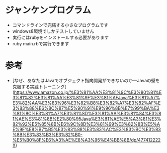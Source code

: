 # ジャンケンプログラム
- コマンドラインで完結する小さなプログラムです
- windows8環境でしかテストしていません
- 実行にはrubyをインストールする必要があります
- ruby main.rbで実行できます

# 参考
- [なぜ、あなたはJavaでオブジェクト指向開発ができないのか―Javaの壁を克服する実践トレーニング]
(https://www.amazon.co.jp/%E3%81%AA%E3%81%9C%E3%80%81%E3%81%82%E3%81%AA%E3%81%9F%E3%81%AFJava%E3%81%A7%E3%82%AA%E3%83%96%E3%82%B8%E3%82%A7%E3%82%AF%E3%83%88%E6%8C%87%E5%90%91%E9%96%8B%E7%99%BA%E3%81%8C%E3%81%A7%E3%81%8D%E3%81%AA%E3%81%84%E3%81%AE%E3%81%8B%E2%80%95Java%E3%81%AE%E5%A3%81%E3%82%92%E5%85%8B%E6%9C%8D%E3%81%99%E3%82%8B%E5%AE%9F%E8%B7%B5%E3%83%88%E3%83%AC%E3%83%BC%E3%83%8B%E3%83%B3%E3%82%B0-%E5%B0%8F%E6%A3%AE%E8%A3%95%E4%BB%8B/dp/477412222X)
